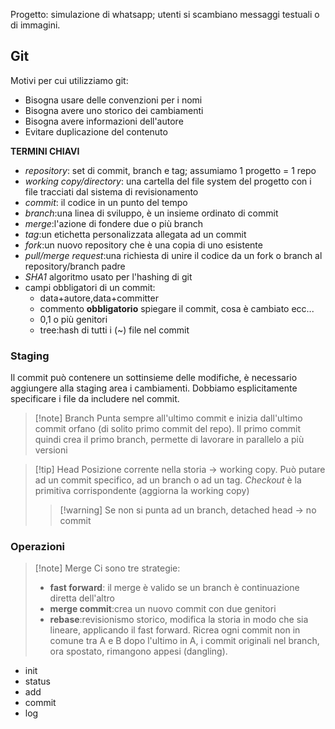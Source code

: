 Progetto: simulazione di whatsapp; utenti si scambiano messaggi testuali o di immagini.

## Git
Motivi per cui utilizziamo git:
- Bisogna usare delle convenzioni per i nomi
- Bisogna avere uno storico dei cambiamenti
- Bisogna avere informazioni dell'autore
- Evitare duplicazione del contenuto

**TERMINI CHIAVI**
- *repository*: set di commit, branch e tag; assumiamo 1 progetto = 1 repo
- *working copy/directory*: una cartella del file system del progetto con i file tracciati dal sistema di revisionamento
- *commit*: il codice in un punto del tempo
- *branch*:una linea di sviluppo, è un insieme ordinato di commit
- *merge*:l'azione di fondere due o più branch
- *tag*:un etichetta personalizzata allegata ad un commit
- *fork*:un nuovo repository che è una copia di uno esistente
- *pull/merge request*:una richiesta di unire il codice da un fork o branch al repository/branch padre
- *SHA1* algoritmo usato per l'hashing di git
- campi obbligatori di un commit:
	- data+autore,data+committer
	- commento **obbligatorio** spiegare il commit, cosa è cambiato ecc...
	- 0,1 o più genitori
	- tree:hash di tutti i (~) file nel commit
### Staging
Il commit può contenere un sottinsieme delle modifiche, è necessario aggiungere alla staging area i cambiamenti. 
Dobbiamo esplicitamente specificare i file da includere nel commit.

>[!note] Branch
>Punta sempre all'ultimo commit e inizia dall'ultimo commit orfano (di solito primo commit del repo). Il primo commit quindi crea il primo branch, permette di lavorare in parallelo a più versioni

>[!tip] Head
>Posizione corrente nella storia -> working copy.
>Può putare ad un commit specifico, ad un branch o ad un tag.
>*Checkout* è la primitiva corrispondente (aggiorna la working copy)
>>[!warning] Se non si punta ad un branch, detached head -> no commit

### Operazioni
>[!note] Merge
>Ci sono tre strategie:
>- **fast forward**: il merge è valido se un branch è continuazione diretta dell'altro
>- **merge commit**:crea un nuovo commit con due genitori 
>- **rebase**:revisionismo storico, modifica la storia in modo che sia lineare, applicando il fast forward. Ricrea ogni commit non in comune tra A e B dopo l'ultimo in A, i commit originali nel branch, ora spostato, rimangono appesi (dangling).

- init
- status
- add
- commit
- log

